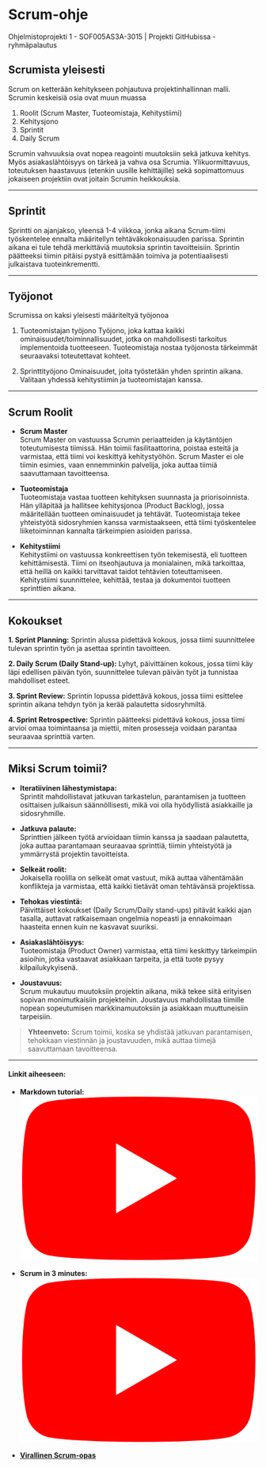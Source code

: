 # Scrum-ohje
Ohjelmistoprojekti 1 - SOF005AS3A-3015 | Projekti GitHubissa -ryhmäpalautus

## Scrumista yleisesti
Scrum on ketterään kehitykseen pohjautuva projektinhallinnan malli. Scrumin keskeisiä osia ovat muun muassa

1. Roolit (Scrum Master, Tuoteomistaja, Kehitystiimi)
2. Kehitysjono
3. Sprintit
4. Daily Scrum

Scrumin vahvuuksia ovat nopea reagointi muutoksiin sekä jatkuva kehitys. Myös asiakaslähtöisyys on tärkeä ja vahva osa Scrumia. Ylikuormittavuus, toteutuksen haastavuus (etenkin uusille kehittäjille) sekä sopimattomuus jokaiseen projektiin ovat joitain Scrumin heikkouksia.

***

## Sprintit

Sprintti on ajanjakso, yleensä 1-4 viikkoa, jonka aikana Scrum-tiimi työskentelee ennalta määritellyn tehtäväkokonaisuuden parissa. Sprintin aikana ei tule tehdä merkittäviä muutoksia sprintin tavoitteisiin. Sprintin päätteeksi tiimin pitäisi pystyä esittämään toimiva ja potentiaalisesti julkaistava tuoteinkrementti.

***

## Työjonot

Scrumissa on kaksi yleisesti määriteltyä työjonoa

1. Tuoteomistajan työjono
Työjono, joka kattaa kaikki ominaisuudet/toiminnallisuudet, jotka on mahdollisesti tarkoitus implementoida tuotteeseen. Tuoteomistaja nostaa työjonosta tärkeimmät seuraavaksi toteutettavat kohteet.

2. Sprinttityöjono
Ominaisuudet, joita työstetään yhden sprintin aikana. Valitaan yhdessä kehitystiimin ja tuoteomistajan kanssa.

***

## Scrum Roolit

* **Scrum Master**  
  Scrum Master on vastuussa Scrumin periaatteiden ja käytäntöjen toteutumisesta tiimissä. Hän toimii fasilitaattorina, poistaa esteitä ja varmistaa, että tiimi voi keskittyä kehitystyöhön. Scrum Master ei ole tiimin esimies, vaan ennemminkin palvelija, joka auttaa tiimiä saavuttamaan tavoitteensa.

* **Tuoteomistaja**  
  Tuoteomistaja vastaa tuotteen kehityksen suunnasta ja priorisoinnista. Hän ylläpitää ja hallitsee kehitysjonoa (Product Backlog), jossa määritellään tuotteen ominaisuudet ja tehtävät. Tuoteomistaja tekee yhteistyötä sidosryhmien kanssa varmistaakseen, että tiimi työskentelee liiketoiminnan kannalta tärkeimpien asioiden parissa.

* **Kehitystiimi**  
  Kehitystiimi on vastuussa konkreettisen työn tekemisestä, eli tuotteen kehittämisestä. Tiimi on itseohjautuva ja monialainen, mikä tarkoittaa, että heillä on kaikki tarvittavat taidot tehtävien toteuttamiseen. Kehitystiimi suunnittelee, kehittää, testaa ja dokumentoi tuotteen sprinttien aikana.

***

## Kokoukset

  **1. Sprint Planning:** Sprintin alussa pidettävä kokous, jossa tiimi suunnittelee tulevan sprintin työn ja asettaa sprintin tavoitteen.

  **2. Daily Scrum (Daily Stand-up):** Lyhyt, päivittäinen kokous, jossa tiimi käy läpi edellisen päivän työn, suunnittelee tulevan päivän työt ja tunnistaa mahdolliset esteet.

  **3. Sprint Review:** Sprintin lopussa pidettävä kokous, jossa tiimi esittelee sprintin aikana tehdyn työn ja kerää palautetta sidosryhmiltä.

  **4. Sprint Retrospective:** Sprintin päätteeksi pidettävä kokous, jossa tiimi arvioi omaa toimintaansa ja miettii, miten prosesseja voidaan parantaa seuraavaa sprinttiä varten.

***


## Miksi Scrum toimii?

* **Iteratiivinen lähestymistapa:**  
  Sprintit mahdollistavat jatkuvan tarkastelun, parantamisen ja tuotteen osittaisen julkaisun säännöllisesti, mikä voi olla hyödyllistä asiakkaille ja sidosryhmille. 

* **Jatkuva palaute:**  
  Sprinttien jälkeen työtä arvioidaan tiimin kanssa ja saadaan palautetta, joka auttaa parantamaan seuraavaa sprinttiä, tiimin yhteistyötä ja ymmärrystä projektin tavoitteista.

* **Selkeät roolit:**  
  Jokaisella roolilla on selkeät omat vastuut, mikä auttaa vähentämään konflikteja ja varmistaa, että kaikki tietävät oman tehtävänsä projektissa.

* **Tehokas viestintä:**  
  Päivittäiset kokoukset (Daily Scrum/Daily stand-ups) pitävät kaikki ajan tasalla, auttavat ratkaisemaan ongelmia nopeasti ja ennakoimaan haasteita ennen kuin ne kasvavat suuriksi.

* **Asiakaslähtöisyys:**  
  Tuoteomistaja (Product Owner) varmistaa, että tiimi keskittyy tärkeimpiin asioihin, jotka vastaavat asiakkaan tarpeita, ja että tuote pysyy kilpailukykyisenä.

* **Joustavuus:**  
  Scrum mukautuu muutoksiin projektin aikana, mikä tekee siitä erityisen sopivan monimutkaisiin projekteihin. Joustavuus mahdollistaa tiimille nopean sopeutumisen markkinamuutoksiin ja asiakkaan muuttuneisiin tarpeisiin.

> **Yhteenveto:** Scrum toimii, koska se yhdistää jatkuvan parantamisen, tehokkaan viestinnän ja joustavuuden, mikä auttaa tiimejä saavuttamaan tavoitteensa.

***
#### Linkit aiheeseen:

  * **Markdown tutorial:** 
  [![](image.png)](https://www.youtube.com/watch?v=_PPWWRV6gbA&t=60s)

  * **Scrum in 3 minutes:** 
  [![](image.png)](https://youtu.be/iJ_sl6J8PRg?si=qVdcQ0JniLjqKTsU)

  * **[Virallinen Scrum-opas](https://scrumguides.org/scrum-guide.html)**